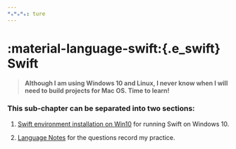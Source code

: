 ```yaml
---
ᴴₒᴴₒᴴₒ: ture
---
```


# **:material-language-swift:{.e_swift} Swift**

> **Although I am using Windows 10 and Linux, I never know when I will need to build projects for Mac OS. Time to learn!**

### **This sub-chapter can be separated into two sections:**

1. [Swift environment installation on Win10](Swift_on_win10/README.md) for running Swift on Windows 10.
   
2. [Language Notes](Notes/README.md) for the questions record my practice.



